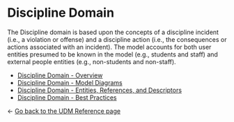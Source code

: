 # Discipline Domain

The Discipline domain is based upon the concepts of a discipline incident (i.e.,
a violation or offense) and a discipline action (i.e., the consequences or
actions associated with an incident). The model accounts for both user entities
presumed to be known in the model (e.g., students and staff) and external people
entities (e.g., non-students and non-staff).

* [Discipline Domain -
    Overview](./overview.md)
* [Discipline Domain - Model
    Diagrams](./model-diagrams.md)
* [Discipline Domain - Entities, References, and
    Descriptors](./entities-references-and-descriptors.md)
* [Discipline Domain - Best
    Practices](./best-practices.md)

← [Go back to the UDM Reference
page](../readme.md)
